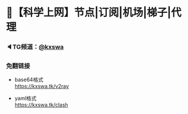 # 🚀【科学上网】节点|订阅|机场|梯子|代理
### 🔈TG频道：[@kxswa](https://t.me/kxswa/)  
### 免翻链接  
- base64格式  
https://kxswa.tk/v2ray  
  
- yaml格式  
https://kxswa.tk/clash
